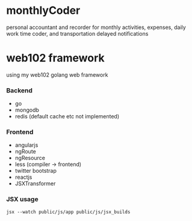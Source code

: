 # monthlyCoder
personal accountant and recorder for monthly activities, expenses, daily work time coder, and transportation delayed notifications

# web102 framework
using my web102 golang web framework

### Backend

* go
* mongodb
* redis (default cache etc not implemented)

### Frontend

* angularjs
* ngRoute
* ngResource
* less (compiler -> frontend)
* twitter bootstrap
* reactjs
* JSXTransformer


### JSX usage
```
jsx --watch public/js/app public/js/jsx_builds
```
